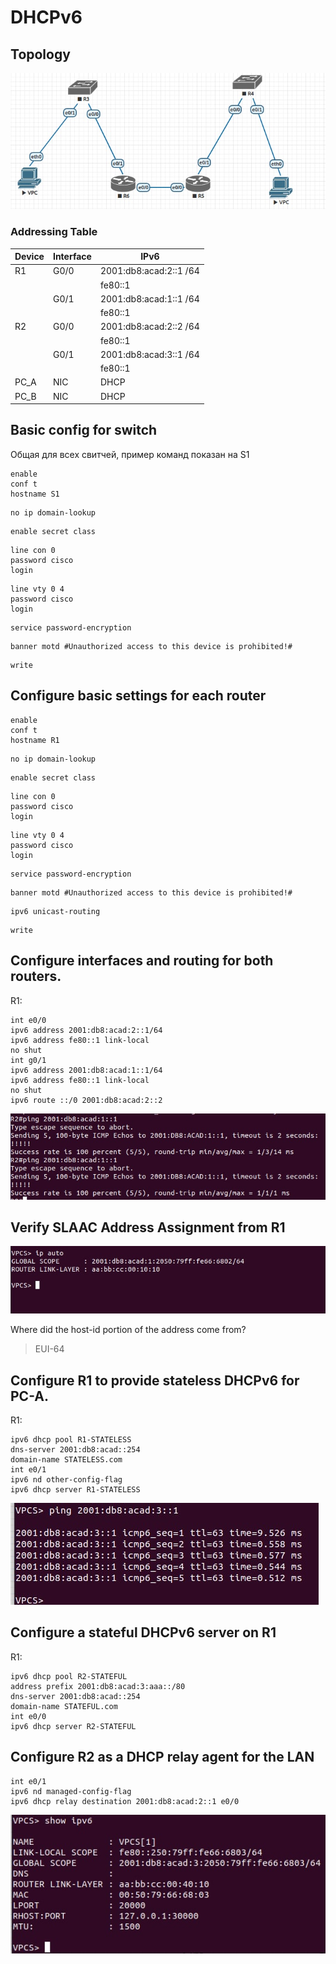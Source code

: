 # DHCPv6
## Topology
![topology](https://github.com/viktorkomarov/net/blob/main/dhcp/ipv6/img/topology)

### Addressing Table

| Device | Interface | IPv6                   |
|--------|-----------|------------------------|
| R1     | G0/0      | 2001:db8:acad:2::1 /64 |
|        |           | fe80::1                |
|        | G0/1      | 2001:db8:acad:1::1 /64 |
|        |           | fe80::1                |
| R2     | G0/0      | 2001:db8:acad:2::2 /64 |
|        |           | fe80::1                |
|        | G0/1      | 2001:db8:acad:3::1 /64 |
|        |           | fe80::1                |
| PC_A   | NIC       | DHCP                   |
| PC_B   | NIC       | DHCP                   |


## Basic config for switch

Общая для всех свитчей, пример команд показан на S1
```console
enable
conf t
hostname S1
```
```console
no ip domain-lookup
```
```console
enable secret class
```
```console
line con 0
password cisco
login
```
```console
line vty 0 4
password cisco
login
```
```console
service password-encryption
```
```console
banner motd #Unauthorized access to this device is prohibited!#
```
```console
write
```

## Configure basic settings for each router

```console
enable
conf t
hostname R1
```
```console
no ip domain-lookup
```
```console
enable secret class
```
```console
line con 0
password cisco
login
```
```console
line vty 0 4
password cisco
login
```
```console
service password-encryption
```
```console
banner motd #Unauthorized access to this device is prohibited!#
```
```console
ipv6 unicast-routing
```
```console
write
```

## Configure interfaces and routing for both routers.

R1:
```console
int e0/0
ipv6 address 2001:db8:acad:2::1/64
ipv6 address fe80::1 link-local
no shut
int g0/1
ipv6 address 2001:db8:acad:1::1/64
ipv6 address fe80::1 link-local
no shut
ipv6 route ::/0 2001:db8:acad:2::2
```

![ping](https://github.com/viktorkomarov/net/blob/main/dhcp/ipv6/img/ping)


## Verify SLAAC Address Assignment from R1

![SLAAC](https://github.com/viktorkomarov/net/blob/main/dhcp/ipv6/img/slaac)

Where did the host-id portion of the address come from?
> EUI-64


## Configure R1 to provide stateless DHCPv6 for PC-A.

R1:
```console
ipv6 dhcp pool R1-STATELESS
dns-server 2001:db8:acad::254
domain-name STATELESS.com
int e0/1
ipv6 nd other-config-flag
ipv6 dhcp server R1-STATELESS
```

![stateless_ping](https://github.com/viktorkomarov/net/blob/main/dhcp/ipv6/img/stateless_ping)

## Configure a stateful DHCPv6 server on R1
R1:
```console
ipv6 dhcp pool R2-STATEFUL
address prefix 2001:db8:acad:3:aaa::/80
dns-server 2001:db8:acad::254
domain-name STATEFUL.com
int e0/0
ipv6 dhcp server R2-STATEFUL
```
## Configure R2 as a DHCP relay agent for the LAN
```console
int e0/1
ipv6 nd managed-config-flag
ipv6 dhcp relay destination 2001:db8:acad:2::1 e0/0
```

![pc_b](https://github.com/viktorkomarov/net/blob/main/dhcp/ipv6/img/pc_b)